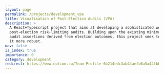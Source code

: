 ```yaml
---
layout: page
permalink: /projects/development_vpa
title: Visualisation of Post-Election Audits (VPA)
description: >
  A React+Typescript project that aims at developing a sophisticated web-based visualisation system for 
  post-election risk-limiting audits. Building upon the existing minimal visualiser, which helps explain 
  audit assertions derived from election outcomes, this project seek to enhance its functionality and make
  it more robust.
nav: false
is_index: true
importance: 0
category: development
redirect: https://www.notion.so/Team-Profile-6b214edc3ab44aefb0a5a44fbb1c8a28?pvs=4
---
```

